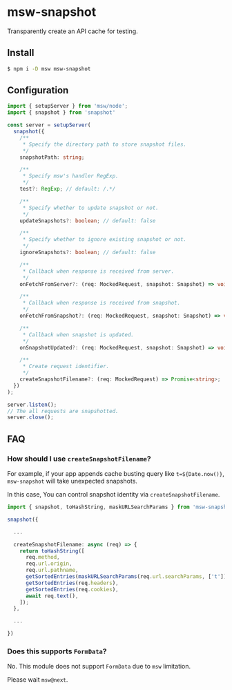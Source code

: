 msw-snapshot
============================================================

Transparently create an API cache for testing.

Install
------------------------------------------------------------

```sh
$ npm i -D msw msw-snapshot
```

Configuration
------------------------------------------------------------

```ts
import { setupServer } from 'msw/node';
import { snapshot } from 'snapshot'

const server = setupServer(
  snapshot({
    /**
     * Specify the directory path to store snapshot files.
     */
    snapshotPath: string;

    /**
     * Specify msw's handler RegExp.
     */
    test?: RegExp; // default: /.*/

    /**
     * Specify whether to update snapshot or not.
     */
    updateSnapshots?: boolean; // default: false

    /**
     * Specify whether to ignore existing snapshot or not.
     */
    ignoreSnapshots?: boolean; // default: false

    /**
     * Callback when response is received from server.
     */
    onFetchFromServer?: (req: MockedRequest, snapshot: Snapshot) => void;

    /**
     * Callback when response is received from snapshot.
     */
    onFetchFromSnapshot?: (req: MockedRequest, snapshot: Snapshot) => void;

    /**
     * Callback when snapshot is updated.
     */
    onSnapshotUpdated?: (req: MockedRequest, snapshot: Snapshot) => void;

    /**
     * Create request identifier.
     */
    createSnapshotFilename?: (req: MockedRequest) => Promise<string>;
  })
);

server.listen();
// The all requests are snapshotted.
server.close();
```


FAQ
------------------------------------------------------------

### How should I use `createSnapshotFilename`?

For example, if your app appends cache busting query like `t=${Date.now()}`, `msw-snapshot` will take unexpected snapshots.

In this case, You can control snapshot identity via `createSnapshotFilename`.

```ts
import { snapshot, toHashString, maskURLSearchParams } from 'msw-snapshot';

snapshot({

  ...

  createSnapshotFilename: async (req) => {
    return toHashString([
      req.method,
      req.url.origin,
      req.url.pathname,
      getSortedEntries(maskURLSearchParams(req.url.searchParams, ['t'])), // this
      getSortedEntries(req.headers),
      getSortedEntries(req.cookies),
      await req.text(),
    ]);
  },

  ...

})
```

### Does this supports `FormData`?

No. This module does not support `FormData` due to `msw` limitation.

Please wait `msw@next`.


